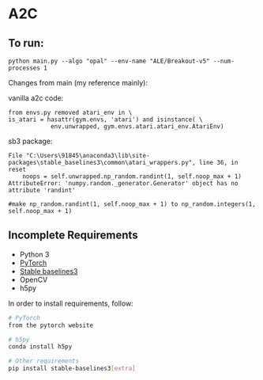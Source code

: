 # A2C

## To run:

    python main.py --algo "opal" --env-name "ALE/Breakout-v5" --num-processes 1
    
Changes from main (my reference mainly):

vanilla a2c code:

    from envs.py removed atari_env in \
    is_atari = hasattr(gym.envs, 'atari') and isinstance( \
                env.unwrapped, gym.envs.atari.atari_env.AtariEnv) 

sb3 package:

    File "C:\Users\91845\anaconda3\lib\site-packages\stable_baselines3\common\atari_wrappers.py", line 36, in reset 
        noops = self.unwrapped.np_random.randint(1, self.noop_max + 1) 
    AttributeError: 'numpy.random._generator.Generator' object has no attribute 'randint' 

    #make np_random.randint(1, self.noop_max + 1) to np_random.integers(1, self.noop_max + 1)



## Incomplete Requirements 

* Python 3 
* [PyTorch](http://pytorch.org/)
* [Stable baselines3](https://github.com/DLR-RM/stable-baselines3)
* OpenCV
* h5py

In order to install requirements, follow:

```bash
# PyTorch
from the pytorch website

# h5py
conda install h5py

# Other requirements
pip install stable-baselines3[extra]

```

